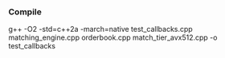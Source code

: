 ### Compile
g++ -O2 -std=c++2a -march=native test_callbacks.cpp matching_engine.cpp orderbook.cpp match_tier_avx512.cpp -o test_callbacks